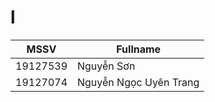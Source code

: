 # l
| MSSV     | Fullname              |
|----------|-----------------------|
| 19127539 |  Nguyễn Sơn           |
| 19127074 | Nguyễn Ngọc Uyên Trang| 


